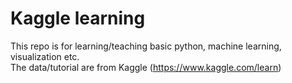 # Kaggle learning

This repo is for learning/teaching basic python, machine learning, visualization etc.\
The data/tutorial are from Kaggle (https://www.kaggle.com/learn)
